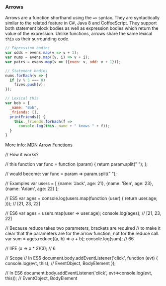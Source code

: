 ### Arrows
Arrows are a function shorthand using the `=>` syntax.  They are syntactically similar to the related feature in C#, Java 8 and CoffeeScript.  They support both statement block bodies as well as expression bodies which return the value of the expression.  Unlike functions, arrows share the same lexical `this` as their surrounding code.

```JavaScript
// Expression bodies
var odds = evens.map(v => v + 1);
var nums = evens.map((v, i) => v + i);
var pairs = evens.map(v => ({even: v, odd: v + 1}));

// Statement bodies
nums.forEach(v => {
  if (v % 5 === 0)
    fives.push(v);
});

// Lexical this
var bob = {
  _name: "Bob",
  _friends: [],
  printFriends() {
    this._friends.forEach(f =>
      console.log(this._name + " knows " + f));
  }
}
```

More info: [MDN Arrow Functions](https://developer.mozilla.org/en/docs/Web/JavaScript/Reference/Functions/Arrow_functions)

// How it works?

// this function
var func = function (param) {
    return param.split(" ");
};

// would become:
var func = param => param.split(" ");

// Examples
var users = [
    {name: 'Jack', age: 21},
    {name: 'Ben', age: 23},
    {name: 'Adam', age: 22}
];

// ES5
var ages = console.log(users.map(function (user) {
    return user.age;
}));   // [21, 23, 22]

// ES6
var ages = users.map(user => user.age);
console.log(ages);  // [21, 23, 22]

// Because reduce takes two parameters, brackets are required
// to make it clear that the parameters are for the arrow function, not for the reduce call.
var sum = ages.reduce((a, b) => a + b);
console.log(sum);   // 66

// IIFE
(x => x * 2)(3); // 6

// Scope
// In ES5
document.body.addEventListener('click', function (evt) {
    console.log(evt, this); // EventObject, BodyElement
});

// In ES6
document.body.addEventListener('click', evt=>console.log(evt, this)); // EventObject, BodyElement

